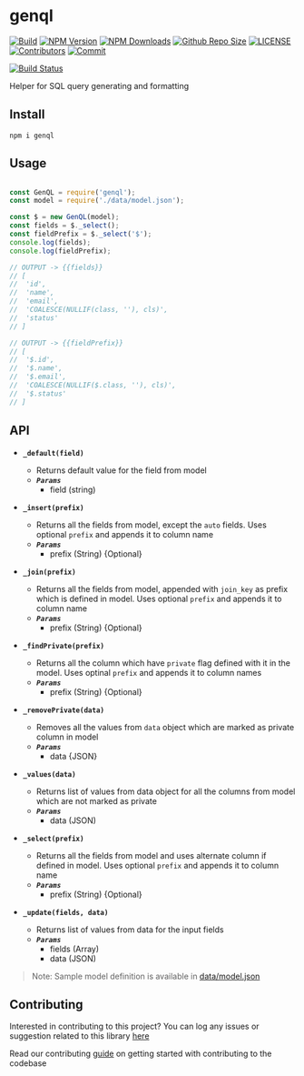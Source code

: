 # genql

[![Build](https://github.com/arshadkazmi42/genql/actions/workflows/nodejs.yml/badge.svg)](https://github.com/arshadkazmi42/genql/actions/workflows/nodejs.yml)
[![NPM Version](https://img.shields.io/npm/v/genql.svg)](https://www.npmjs.com/package/genql)
[![NPM Downloads](https://img.shields.io/npm/dt/genql.svg)](https://www.npmjs.com/package/genql)
[![Github Repo Size](https://img.shields.io/github/repo-size/arshadkazmi42/genql.svg)](https://github.com/arshadkazmi42/genql)
[![LICENSE](https://img.shields.io/npm/l/genql.svg)](https://github.com/arshadkazmi42/genql/blob/master/LICENSE)
[![Contributors](https://img.shields.io/github/contributors/arshadkazmi42/genql.svg)](https://github.com/arshadkazmi42/genql/graphs/contributors)
[![Commit](https://img.shields.io/github/last-commit/arshadkazmi42/genql.svg)](https://github.com/arshadkazmi42/genql/commits/master)


[![Build Status](https://api.travis-ci.com/arshadkazmi42/genql.svg?branch=master)](https://api.travis-ci.com/arshadkazmi42/genql)

Helper for SQL query generating and formatting

## Install

```
npm i genql
```

## Usage

```javascript

const GenQL = require('genql');
const model = require('./data/model.json');

const $ = new GenQL(model);
const fields = $._select();
const fieldPrefix = $._select('$');
console.log(fields);
console.log(fieldPrefix);

// OUTPUT -> {{fields}}
// [
//  'id',
//  'name',
//  'email',
//  'COALESCE(NULLIF(class, ''), cls)',
//  'status'
// ]

// OUTPUT -> {{fieldPrefix}}
// [
//  '$.id',
//  '$.name',
//  '$.email',
//  'COALESCE(NULLIF($.class, ''), cls)',
//  '$.status'
// ]

```

## API

- **`_default(field)`**
  - Returns default value for the field from model
  - ***`Params`***
    - field (string)

- **`_insert(prefix)`**
  - Returns all the fields from model, except the `auto` fields. Uses optional `prefix` and appends it to column name
  - ***`Params`***
    - prefix (String) {Optional}

- **`_join(prefix)`**
  - Returns all the fields from model, appended with `join_key` as prefix which is defined in model. Uses optional `prefix`  and appends it to column name
  - ***`Params`***
    - prefix (String) {Optional}

- **`_findPrivate(prefix)`**
  - Returns all the column which have `private` flag defined with it in the model. Uses optinal `prefix` and appends it to column names
  - ***`Params`***
    - prefix (String) {Optional}

- **`_removePrivate(data)`**
  - Removes all the values from `data` object which are marked as private column in model
  - ***`Params`***
    - data {JSON}

- **`_values(data)`**
  - Returns list of values from data object for all the columns from model which are not marked as private
  - ***`Params`***
    - data (JSON)

- **`_select(prefix)`**
  - Returns all the fields from model and uses alternate column if defined in model. Uses optional `prefix` and appends it to column name
  - ***`Params`***
    - prefix (String) {Optional}

- **`_update(fields, data)`**
  - Returns list of values from data for the input fields
  - ***`Params`***
    - fields (Array)
    - data (JSON)

> Note: Sample model definition is available in [data/model.json](data/model.json)


## Contributing

Interested in contributing to this project?
You can log any issues or suggestion related to this library [here](https://github.com/arshadkazmi42/genql/issues/new)

Read our contributing [guide](CONTRIBUTING.md) on getting started with contributing to the codebase




